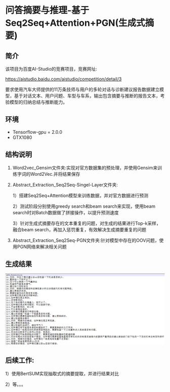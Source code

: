 # 问答摘要与推理-基于Seq2Seq+Attention+PGN(生成式摘要)


## 简介
该项目为百度AI-Studio的竞赛项目，竞赛网址:

https://aistudio.baidu.com/aistudio/competition/detail/3

要求使用汽车大师提供的11万条技师与用户的多轮对话与诊断建议报告数据建立模型，基于对话文本、用户问题、车型与车系，输出包含摘要与推断的报告文本，考验模型的归纳总结与推断能力。

## 环境


  * Tensorflow-gpu = 2.0.0
  * GTX1080

## 结构说明
1. Word2vec_Gensim文件夹:实现对官方数据集的预处理，并使用Gensim来训练字词的Word2Vec.并将结果保存

2. Abstract_Extraction_Seq2Seq-Singel-Layer文件夹:

   1）搭建Seq2Seq+Attention模型来训练数据，并对官方数据进行预测

   2）测试阶段分别使用greedy search和beam search来实现，使用beam search时对Batch数据做了拼接操作，以提升预测速度

   3）针对生成式摘要存在的文本重复的问题，对生成的结果进行Top-k采样，融合beam search，再加入惩罚重复，有效解决生成摘要重复的问题

3. Abstract_Extraction_Seq2Seq-PGN文件夹:针对模型中存在的OOV问题，使用PGN网络来解决相关问题

## 生成结果

<img src="png/result.png" alt="Drawing" style="width: 1200px;"/>



## 后续工作:

1）使用BertSUM实现抽取式的摘要提取，并进行结果对比

2）等。。。
